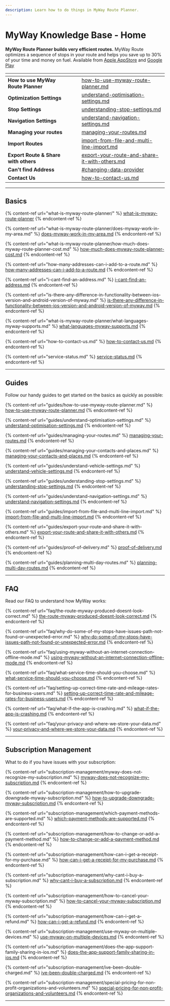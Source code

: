 ```yaml
---
description: Learn how to do things in MyWay Route Planner.
---
```


# MyWay Knowledge Base - Home

**MyWay Route Planner builds very efficient routes.** MyWay Route optimizes a sequence of stops in your route and helps you save up to 30% of your time and money on fuel. Available from [Apple AppStore](https://apps.apple.com/app/apple-store/id1557014712?pt=120907681\&ct=FromWebsite\&mt=8) and [Google Play](https://play.google.com/store/apps/details?id=com.proalab.mywayapp)

<table data-view="cards" data-full-width="true"><thead><tr><th></th><th></th><th></th><th data-hidden data-card-target data-type="content-ref"></th></tr></thead><tbody><tr><td><strong>How to use MyWay Route Planner</strong></td><td></td><td></td><td><a href="guides/how-to-use-myway-route-planner.md">how-to-use-myway-route-planner.md</a></td></tr><tr><td><strong>Optimization Settings</strong></td><td></td><td></td><td><a href="guides/understand-optimisation-settings.md">understand-optimisation-settings.md</a></td></tr><tr><td><strong>Stop Settings</strong></td><td></td><td></td><td><a href="guides/understanding-stop-settings.md">understanding-stop-settings.md</a></td></tr><tr><td><strong>Navigation Settings</strong></td><td></td><td></td><td><a href="guides/understand-navigation-settings.md">understand-navigation-settings.md</a></td></tr><tr><td><strong>Managing your routes</strong></td><td></td><td></td><td><a href="guides/managing-your-routes.md">managing-your-routes.md</a></td></tr><tr><td><strong>Import Routes</strong></td><td></td><td></td><td><a href="guides/import-from-file-and-multi-line-import.md">import-from-file-and-multi-line-import.md</a></td></tr><tr><td><strong>Export Route &#x26; Share with others</strong></td><td></td><td></td><td><a href="guides/export-your-route-and-share-it-with-others.md">export-your-route-and-share-it-with-others.md</a></td></tr><tr><td><strong>Can't find Address</strong></td><td></td><td></td><td><a href="i-cant-find-an-address.md#changing-data-provider">#changing-data-provider</a></td></tr><tr><td><strong>Contact Us</strong></td><td></td><td></td><td><a href="how-to-contact-us.md">how-to-contact-us.md</a></td></tr></tbody></table>

***

## Basics

{% content-ref url="what-is-myway-route-planner/" %}
[what-is-myway-route-planner](what-is-myway-route-planner/)
{% endcontent-ref %}

{% content-ref url="what-is-myway-route-planner/does-myway-work-in-my-area.md" %}
[does-myway-work-in-my-area.md](what-is-myway-route-planner/does-myway-work-in-my-area.md)
{% endcontent-ref %}

{% content-ref url="what-is-myway-route-planner/how-much-does-myway-route-planner-cost.md" %}
[how-much-does-myway-route-planner-cost.md](what-is-myway-route-planner/how-much-does-myway-route-planner-cost.md)
{% endcontent-ref %}

{% content-ref url="how-many-addresses-can-i-add-to-a-route.md" %}
[how-many-addresses-can-i-add-to-a-route.md](how-many-addresses-can-i-add-to-a-route.md)
{% endcontent-ref %}

{% content-ref url="i-cant-find-an-address.md" %}
[i-cant-find-an-address.md](i-cant-find-an-address.md)
{% endcontent-ref %}

{% content-ref url="is-there-any-difference-in-functionality-between-ios-version-and-android-version-of-myway.md" %}
[is-there-any-difference-in-functionality-between-ios-version-and-android-version-of-myway.md](is-there-any-difference-in-functionality-between-ios-version-and-android-version-of-myway.md)
{% endcontent-ref %}

{% content-ref url="what-is-myway-route-planner/what-languages-myway-supports.md" %}
[what-languages-myway-supports.md](what-is-myway-route-planner/what-languages-myway-supports.md)
{% endcontent-ref %}

{% content-ref url="how-to-contact-us.md" %}
[how-to-contact-us.md](how-to-contact-us.md)
{% endcontent-ref %}

{% content-ref url="service-status.md" %}
[service-status.md](service-status.md)
{% endcontent-ref %}

***

## Guides

Follow our handy guides to get started on the basics as quickly as possible:

{% content-ref url="guides/how-to-use-myway-route-planner.md" %}
[how-to-use-myway-route-planner.md](guides/how-to-use-myway-route-planner.md)
{% endcontent-ref %}

{% content-ref url="guides/understand-optimisation-settings.md" %}
[understand-optimisation-settings.md](guides/understand-optimisation-settings.md)
{% endcontent-ref %}

{% content-ref url="guides/managing-your-routes.md" %}
[managing-your-routes.md](guides/managing-your-routes.md)
{% endcontent-ref %}

{% content-ref url="guides/managing-your-contacts-and-places.md" %}
[managing-your-contacts-and-places.md](guides/managing-your-contacts-and-places.md)
{% endcontent-ref %}

{% content-ref url="guides/understand-vehicle-settings.md" %}
[understand-vehicle-settings.md](guides/understand-vehicle-settings.md)
{% endcontent-ref %}

{% content-ref url="guides/understanding-stop-settings.md" %}
[understanding-stop-settings.md](guides/understanding-stop-settings.md)
{% endcontent-ref %}

{% content-ref url="guides/understand-navigation-settings.md" %}
[understand-navigation-settings.md](guides/understand-navigation-settings.md)
{% endcontent-ref %}

{% content-ref url="guides/import-from-file-and-multi-line-import.md" %}
[import-from-file-and-multi-line-import.md](guides/import-from-file-and-multi-line-import.md)
{% endcontent-ref %}

{% content-ref url="guides/export-your-route-and-share-it-with-others.md" %}
[export-your-route-and-share-it-with-others.md](guides/export-your-route-and-share-it-with-others.md)
{% endcontent-ref %}

{% content-ref url="guides/proof-of-delivery.md" %}
[proof-of-delivery.md](guides/proof-of-delivery.md)
{% endcontent-ref %}

{% content-ref url="guides/planning-multi-day-routes.md" %}
[planning-multi-day-routes.md](guides/planning-multi-day-routes.md)
{% endcontent-ref %}

***

## FAQ

Read our FAQ to understand how MyWay works:

{% content-ref url="faq/the-route-myway-produced-doesnt-look-correct.md" %}
[the-route-myway-produced-doesnt-look-correct.md](faq/the-route-myway-produced-doesnt-look-correct.md)
{% endcontent-ref %}

{% content-ref url="faq/why-do-some-of-my-stops-have-issues-path-not-found-or-unexpected-error.md" %}
[why-do-some-of-my-stops-have-issues-path-not-found-or-unexpected-error.md](faq/why-do-some-of-my-stops-have-issues-path-not-found-or-unexpected-error.md)
{% endcontent-ref %}

{% content-ref url="faq/using-myway-without-an-internet-connection-offline-mode.md" %}
[using-myway-without-an-internet-connection-offline-mode.md](faq/using-myway-without-an-internet-connection-offline-mode.md)
{% endcontent-ref %}

{% content-ref url="faq/what-service-time-should-you-choose.md" %}
[what-service-time-should-you-choose.md](faq/what-service-time-should-you-choose.md)
{% endcontent-ref %}

{% content-ref url="faq/setting-up-correct-time-rate-and-mileage-rates-for-business-users.md" %}
[setting-up-correct-time-rate-and-mileage-rates-for-business-users.md](faq/setting-up-correct-time-rate-and-mileage-rates-for-business-users.md)
{% endcontent-ref %}

{% content-ref url="faq/what-if-the-app-is-crashing.md" %}
[what-if-the-app-is-crashing.md](faq/what-if-the-app-is-crashing.md)
{% endcontent-ref %}

{% content-ref url="faq/your-privacy-and-where-we-store-your-data.md" %}
[your-privacy-and-where-we-store-your-data.md](faq/your-privacy-and-where-we-store-your-data.md)
{% endcontent-ref %}

***

## Subscription Management

What to do if you have issues with your subscription:

{% content-ref url="subscription-management/myway-does-not-recognize-my-subscription.md" %}
[myway-does-not-recognize-my-subscription.md](subscription-management/myway-does-not-recognize-my-subscription.md)
{% endcontent-ref %}

{% content-ref url="subscription-management/how-to-upgrade-downgrade-myway-subscription.md" %}
[how-to-upgrade-downgrade-myway-subscription.md](subscription-management/how-to-upgrade-downgrade-myway-subscription.md)
{% endcontent-ref %}

{% content-ref url="subscription-management/which-payment-methods-are-supported.md" %}
[which-payment-methods-are-supported.md](subscription-management/which-payment-methods-are-supported.md)
{% endcontent-ref %}

{% content-ref url="subscription-management/how-to-change-or-add-a-payment-method.md" %}
[how-to-change-or-add-a-payment-method.md](subscription-management/how-to-change-or-add-a-payment-method.md)
{% endcontent-ref %}

{% content-ref url="subscription-management/how-can-i-get-a-receipt-for-my-purchase.md" %}
[how-can-i-get-a-receipt-for-my-purchase.md](subscription-management/how-can-i-get-a-receipt-for-my-purchase.md)
{% endcontent-ref %}

{% content-ref url="subscription-management/why-cant-i-buy-a-subscription.md" %}
[why-cant-i-buy-a-subscription.md](subscription-management/why-cant-i-buy-a-subscription.md)
{% endcontent-ref %}

{% content-ref url="subscription-management/how-to-cancel-your-myway-subscription.md" %}
[how-to-cancel-your-myway-subscription.md](subscription-management/how-to-cancel-your-myway-subscription.md)
{% endcontent-ref %}

{% content-ref url="subscription-management/how-can-i-get-a-refund.md" %}
[how-can-i-get-a-refund.md](subscription-management/how-can-i-get-a-refund.md)
{% endcontent-ref %}

{% content-ref url="subscription-management/use-myway-on-multiple-devices.md" %}
[use-myway-on-multiple-devices.md](subscription-management/use-myway-on-multiple-devices.md)
{% endcontent-ref %}

{% content-ref url="subscription-management/does-the-app-support-family-sharing-in-ios.md" %}
[does-the-app-support-family-sharing-in-ios.md](subscription-management/does-the-app-support-family-sharing-in-ios.md)
{% endcontent-ref %}

{% content-ref url="subscription-management/ive-been-double-charged.md" %}
[ive-been-double-charged.md](subscription-management/ive-been-double-charged.md)
{% endcontent-ref %}

{% content-ref url="subscription-management/special-pricing-for-non-profit-organizations-and-volunteers.md" %}
[special-pricing-for-non-profit-organizations-and-volunteers.md](subscription-management/special-pricing-for-non-profit-organizations-and-volunteers.md)
{% endcontent-ref %}

***
